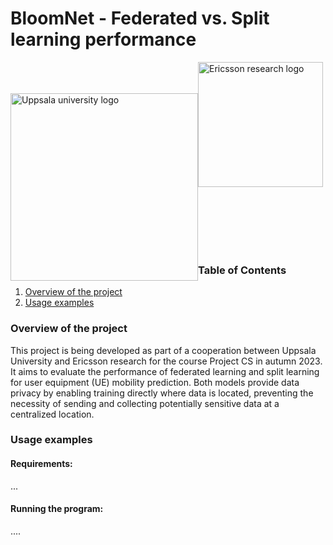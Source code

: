 # BloomNet - Federated vs. Split learning performance


<div id=images>
<img style="float:left; padding-top:50px" src="https://www.uu.se/images/18.17dda5f1791cdbd287d9b55/1622452923523/uu-logo-red.svg" alt="Uppsala university logo" width="300" height="300"/>

<img style="float:left; clear: inline-end" src="https://logos-world.net/wp-content/uploads/2020/12/Ericsson-Logo-2009-2018-700x394.png" alt="Ericsson research logo" width="auto" height="200"/>

</div>

<div id="content" style="padding-top:300px">

### Table of Contents

1. [Overview of the project](#overview)
2. [Usage examples](#usage)

### Overview of the project <a name="overview"></a>

This project is being developed as part of a cooperation between Uppsala University and Ericsson research for the course Project CS in autumn 2023. It aims to evaluate the performance of federated learning and split learning for user equipment (UE) mobility prediction. Both models provide data privacy by enabling training directly where data is located, preventing the necessity of sending and collecting potentially sensitive data at a centralized location.

### Usage examples <a name="usage"></a>

#### Requirements:
...

#### Running the program:
....

</div>
